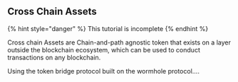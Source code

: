 Cross Chain Assets
-------

{% hint style="danger" %}
This tutorial is incomplete
{% endhint %}

Cross chain Assets  are Chain-and-path agnostic token that exists on a layer outside the blockchain ecosystem, which can be used to conduct transactions on any blockchain.

Using the token bridge protocol built on the wormhole protocol....
